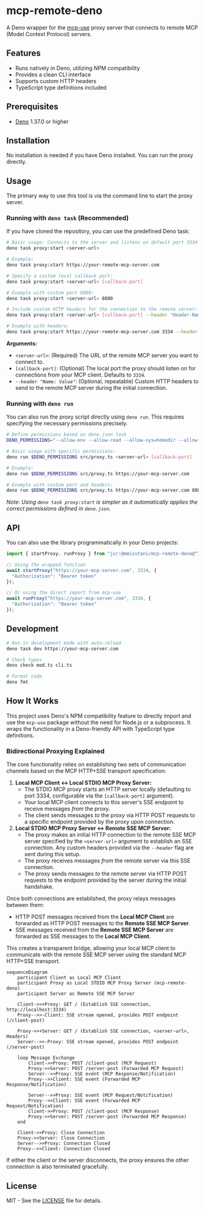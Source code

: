 # mcp-remote-deno

A Deno wrapper for the [mcp-use](https://github.com/geelen/mcp-remote) proxy server that connects to remote MCP (Model Context Protocol) servers.

## Features

- Runs natively in Deno, utilizing NPM compatibility
- Provides a clean CLI interface
- Supports custom HTTP headers
- TypeScript type definitions included

## Prerequisites

- [Deno](https://deno.com/) 1.37.0 or higher

## Installation

No installation is needed if you have Deno installed. You can run the proxy directly.

## Usage

The primary way to use this tool is via the command line to start the proxy server.

### Running with `deno task` (Recommended)

If you have cloned the repository, you can use the predefined Deno task:

```bash
# Basic usage: Connects to the server and listens on default port 3334
deno task proxy:start <server-url>

# Example:
deno task proxy:start https://your-remote-mcp-server.com

# Specify a custom local callback port:
deno task proxy:start <server-url> [callback-port]

# Example with custom port 8080:
deno task proxy:start <server-url> 8080

# Include custom HTTP headers for the connection to the remote server:
deno task proxy:start <server-url> [callback-port] --header "Header-Name: Header-Value" --header "Another: Value"

# Example with headers:
deno task proxy:start https://your-remote-mcp-server.com 3334 --header "Authorization: Bearer mytoken" --header "X-Custom-ID: 12345"
```

**Arguments:**

- `<server-url>`: (Required) The URL of the remote MCP server you want to connect to.
- `[callback-port]`: (Optional) The local port the proxy should listen on for connections from your MCP client. Defaults to `3334`.
- `--header "Name: Value"`: (Optional, repeatable) Custom HTTP headers to send to the remote MCP server during the initial connection.

### Running with `deno run`

You can also run the proxy script directly using `deno run`. This requires specifying the necessary permissions precisely.

```bash
# Define permissions based on deno.json task
DENO_PERMISSIONS="--allow-env --allow-read --allow-sys=homedir --allow-run=open --allow-write=\"$HOME/.mcp-auth/mcp-remote-deno-0.0.1\" --allow-net=0.0.0.0,127.0.0.1,localhost"

# Basic usage with specific permissions:
deno run $DENO_PERMISSIONS src/proxy.ts <server-url> [callback-port]

# Example:
deno run $DENO_PERMISSIONS src/proxy.ts https://your-mcp-server.com

# Example with custom port and headers:
deno run $DENO_PERMISSIONS src/proxy.ts https://your-mcp-server.com 8080 --header "Authorization: Bearer mytoken"
```

*Note: Using `deno task proxy:start` is simpler as it automatically applies the correct permissions defined in `deno.json`.*

## API

You can also use the library programmatically in your Deno projects:

```typescript
import { startProxy, runProxy } from "jsr:@mmizutani/mcp-remote-deno@^100.1";

// Using the wrapped function
await startProxy("https://your-mcp-server.com", 3334, {
  "Authorization": "Bearer token"
});

// Or using the direct import from mcp-use
await runProxy("https://your-mcp-server.com", 3334, {
  "Authorization": "Bearer token"
});
```

## Development

```bash
# Run in development mode with auto-reload
deno task dev https://your-mcp-server.com

# Check types
deno check mod.ts cli.ts

# Format code
deno fmt
```

## How It Works

This project uses Deno's NPM compatibility feature to directly import and use the `mcp-use` package without the need for Node.js or a subprocess. It wraps the functionality in a Deno-friendly API with TypeScript type definitions.

### Bidirectional Proxying Explained

The core functionality relies on establishing two sets of communication channels based on the MCP HTTP+SSE transport specification:

1. **Local MCP Client <-> Local STDIO MCP Proxy Server:**
    - The STDIO MCP proxy starts an HTTP server locally (defaulting to port 3334, configurable via the `[callback-port]` argument).
    - Your local MCP client connects to this server's SSE endpoint to receive messages *from* the proxy.
    - The client sends messages *to* the proxy via HTTP POST requests to a specific endpoint provided by the proxy upon connection.
2. **Local STDIO MCP Proxy Server <-> Remote SSE MCP Server:**
    - The proxy makes an initial HTTP connection to the remote SSE MCP server specified by the `<server-url>` argument to establish an SSE connection. Any custom headers provided via the `--header` flag are sent during this setup.
    - The proxy receives messages *from* the remote server via this SSE connection.
    - The proxy sends messages *to* the remote server via HTTP POST requests to the endpoint provided by the server during the initial handshake.

Once both connections are established, the proxy relays messages between them:

- HTTP POST messages received from the **Local MCP Client** are forwarded as HTTP POST messages to the **Remote SSE MCP Server**.
- SSE messages received from the **Remote SSE MCP Server** are forwarded as SSE messages to the **Local MCP Client**.

This creates a transparent bridge, allowing your local MCP client to communicate with the remote SSE MCP server using the standard MCP HTTP+SSE transport.

```mermaid
sequenceDiagram
    participant Client as Local MCP Client
    participant Proxy as Local STDIO MCP Proxy Server (mcp-remote-deno)
    participant Server as Remote SSE MCP Server

    Client->>+Proxy: GET / (Establish SSE connection, http://localhost:3334)
    Proxy-->>-Client: SSE stream opened, provides POST endpoint (/client-post)

    Proxy->>+Server: GET / (Establish SSE connection, <server-url>, Headers)
    Server-->>-Proxy: SSE stream opened, provides POST endpoint (/server-post)

    loop Message Exchange
        Client->>Proxy: POST /client-post (MCP Request)
        Proxy->>Server: POST /server-post (Forwarded MCP Request)
        Server-->>Proxy: SSE event (MCP Response/Notification)
        Proxy-->>Client: SSE event (Forwarded MCP Response/Notification)

        Server-->>Proxy: SSE event (MCP Request/Notification)
        Proxy-->>Client: SSE event (Forwarded MCP Request/Notification)
        Client->>Proxy: POST /client-post (MCP Response)
        Proxy->>Server: POST /server-post (Forwarded MCP Response)
    end

    Client->>Proxy: Close Connection
    Proxy->>Server: Close Connection
    Server-->>Proxy: Connection Closed
    Proxy-->>Client: Connection Closed
```

If either the client or the server disconnects, the proxy ensures the other connection is also terminated gracefully.

## License

MIT - See the [LICENSE](LICENSE) file for details.
